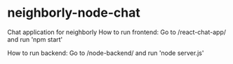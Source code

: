 # neighborly-node-chat
Chat application for neighborly
How to run frontend:
Go to /react-chat-app/ and run 'npm start'

How to run backend:
Go to /node-backend/ and run 'node server.js'
